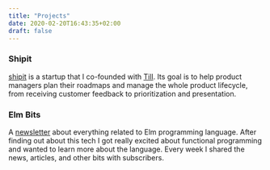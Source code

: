 ```yaml
---
title: "Projects"
date: 2020-02-20T16:43:35+02:00
draft: false
---
```


### Shipit

[shipit](https://www.getshipit.com) is a startup that I co-founded with [Till](http://www.quack.ch/). Its goal is to help product managers plan their roadmaps and manage the whole product lifecycle, from receiving customer feedback to prioritization and presentation.

### Elm Bits

A [newsletter](https://elmbits.com/) about everything related to Elm programming language. After finding out about this tech I got really excited about functional programming and wanted to learn more about the language. Every week I shared the news, articles, and other bits with subscribers.
